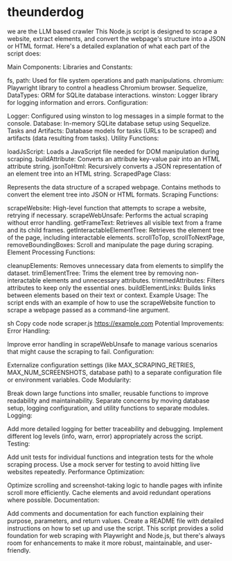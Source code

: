 # theunderdog
we are the LLM based crawler 
This Node.js script is designed to scrape a website, extract elements, and convert the webpage's structure into a JSON or HTML format. Here's a detailed explanation of what each part of the script does:

Main Components:
Libraries and Constants:

fs, path: Used for file system operations and path manipulations.
chromium: Playwright library to control a headless Chromium browser.
Sequelize, DataTypes: ORM for SQLite database interactions.
winston: Logger library for logging information and errors.
Configuration:

Logger: Configured using winston to log messages in a simple format to the console.
Database: In-memory SQLite database setup using Sequelize.
Tasks and Artifacts: Database models for tasks (URLs to be scraped) and artifacts (data resulting from tasks).
Utility Functions:

loadJsScript: Loads a JavaScript file needed for DOM manipulation during scraping.
buildAttribute: Converts an attribute key-value pair into an HTML attribute string.
jsonToHtml: Recursively converts a JSON representation of an element tree into an HTML string.
ScrapedPage Class:

Represents the data structure of a scraped webpage.
Contains methods to convert the element tree into JSON or HTML formats.
Scraping Functions:

scrapeWebsite: High-level function that attempts to scrape a website, retrying if necessary.
scrapeWebUnsafe: Performs the actual scraping without error handling.
getFrameText: Retrieves all visible text from a frame and its child frames.
getInteractableElementTree: Retrieves the element tree of the page, including interactable elements.
scrollToTop, scrollToNextPage, removeBoundingBoxes: Scroll and manipulate the page during scraping.
Element Processing Functions:

cleanupElements: Removes unnecessary data from elements to simplify the dataset.
trimElementTree: Trims the element tree by removing non-interactable elements and unnecessary attributes.
trimmedAttributes: Filters attributes to keep only the essential ones.
buildElementLinks: Builds links between elements based on their text or context.
Example Usage:
The script ends with an example of how to use the scrapeWebsite function to scrape a webpage passed as a command-line argument.

sh
Copy code
node scraper.js https://example.com
Potential Improvements:
Error Handling:

Improve error handling in scrapeWebUnsafe to manage various scenarios that might cause the scraping to fail.
Configuration:

Externalize configuration settings (like MAX_SCRAPING_RETRIES, MAX_NUM_SCREENSHOTS, database path) to a separate configuration file or environment variables.
Code Modularity:

Break down large functions into smaller, reusable functions to improve readability and maintainability.
Separate concerns by moving database setup, logging configuration, and utility functions to separate modules.
Logging:

Add more detailed logging for better traceability and debugging.
Implement different log levels (info, warn, error) appropriately across the script.
Testing:

Add unit tests for individual functions and integration tests for the whole scraping process.
Use a mock server for testing to avoid hitting live websites repeatedly.
Performance Optimization:

Optimize scrolling and screenshot-taking logic to handle pages with infinite scroll more efficiently.
Cache elements and avoid redundant operations where possible.
Documentation:

Add comments and documentation for each function explaining their purpose, parameters, and return values.
Create a README file with detailed instructions on how to set up and use the script.
This script provides a solid foundation for web scraping with Playwright and Node.js, but there's always room for enhancements to make it more robust, maintainable, and user-friendly.
